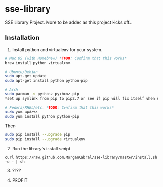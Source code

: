# sse-library

SSE Library Project. More to be added as this project kicks off...

## Installation

1) Install python and virtualenv for your system.

```bash
# Mac OS (with Homebrew) *TODO: Confirm that this works*
brew install python virtualenv

# Ubuntu/Debian
sudo apt-get update
sudo apt-get install python python-pip

# Arch
sudo pacman -S python2 python2-pip
*set up symlink from pip to pip2.7 or see if pip will fix itself when upgraded.

# Fedora/RHEL/etc. *TODO: Confirm that this works*
sudo yum update
sudo yum install python python-pip
```

Then,

```bash
sudo pip install --upgrade pip
sudo pip install --upgrade virtualenv
```


2) Run the library's install script.

`curl https://raw.github.com/MorganCabral/sse-library/master/install.sh -o - | sh`

3) ????

4) PROFIT
